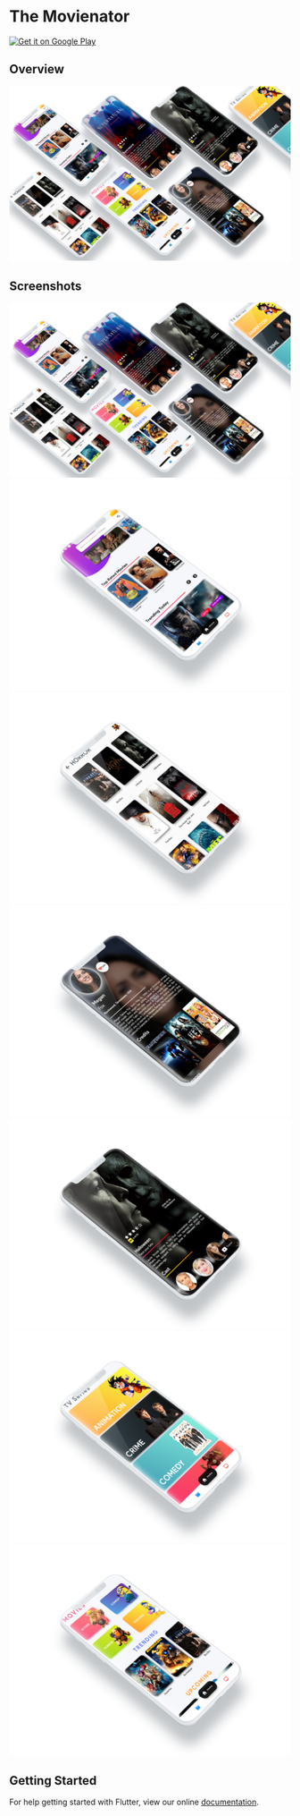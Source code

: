 # The Movienator
<a href='https://play.google.com/store/apps/details?id=com.rohan4O4.moviegriller&pcampaignid=MKT-Other-global-all-co-prtnr-py-PartBadge-Mar2515-1'><img alt='Get it on Google Play' src='https://play.google.com/intl/en_us/badges/images/generic/en_badge_web_generic.png'/></a>

## Overview

![Rohan__1](https://github.com/404shades/MovieFlutter/blob/master/assets/images/mainCover.jpg)

## Screenshots

![Rohan__2](https://github.com/404shades/MovieFlutter/blob/master/assets/images/mainCover.jpg)
![Rohan__3](https://github.com/404shades/MovieFlutter/blob/master/assets/images/cover2.png)
![Rohan__4](https://github.com/404shades/MovieFlutter/blob/master/assets/images/cover3.png)
![Rohan__5](https://github.com/404shades/MovieFlutter/blob/master/assets/images/cover5.png)
![Rohan__6](https://github.com/404shades/MovieFlutter/blob/master/assets/images/cover6.png)
![Rohan__7](https://github.com/404shades/MovieFlutter/blob/master/assets/images/cover7.png)
![Rohan__8](https://github.com/404shades/MovieFlutter/blob/master/assets/images/cover8.png)

## Getting Started

For help getting started with Flutter, view our online
[documentation](https://flutter.io/).


